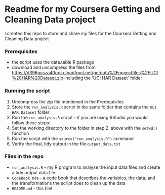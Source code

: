 # Readme for my Coursera Getting and Cleaning Data project

I created this repo to store and share my files for the Coursera Getting and Cleaning Data project

### Prerequisites
- the script uses the data.table R package
- download and uncompress the files from https://d396qusza40orc.cloudfront.net/getdata%2Fprojectfiles%2FUCI%20HAR%20Dataset.zip including the 'UCI HAR Dataset' folder

### Running the script
1. Uncompress the zip file mentioned in the Prerequisites
2. Store the ```run_analysis.R``` script in the same folder that contains the ```UCI HAR Dataset``` folder 
3. Run the ```run_analysis.R``` script - if you are using RStudio you would follow these steps:
  1. Set the working directory to the folder in step 2. above with the ```setwd()``` function
  2. Run the script with the ```source("run_analysis.R")``` command
  3. Verify the final, tidy output in the file ```output_data.txt```

### Files in the repo
- ```run_analysis.R``` - my R program to analyse the input data files and create a tidy output data file 
- ```CodeBook.mda``` - a code book that describes the variables, the data, and the transformations the script does to clean up the data
- ```README.md``` - this file!

